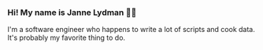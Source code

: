 ### Hi! My name is Janne Lydman 🏳️‍🌈

I'm a software engineer who happens to write a lot of scripts and cook data. It's probably my favorite thing to do.
